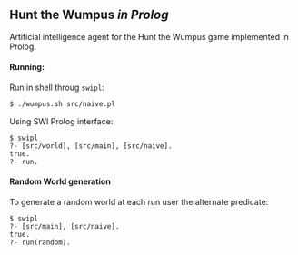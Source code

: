 Hunt the Wumpus *in Prolog*
---------------

Artificial intelligence agent for the Hunt the Wumpus game implemented in Prolog.

#### Running:

Run in shell throug `swipl`:

```sh
$ ./wumpus.sh src/naive.pl
```

Using SWI Prolog interface:

```shell
$ swipl
?- [src/world], [src/main], [src/naive].
true.
?- run.
```

#### Random World generation

To generate a random world at each run user the alternate predicate:

```shell
$ swipl
?- [src/main], [src/naive].
true.
?- run(random).
```
